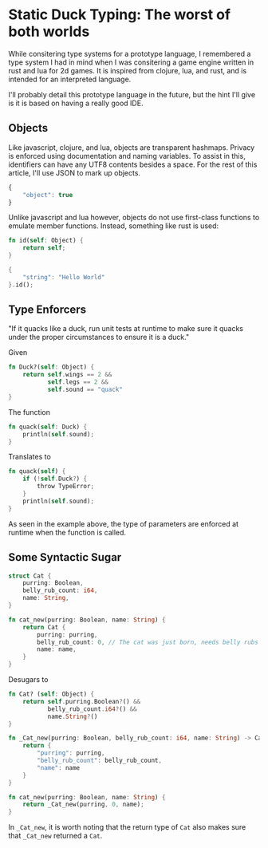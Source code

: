 # Static Duck Typing: The worst of both worlds
While consitering type systems for a prototype language, I remembered a type system I had in mind when I was consitering a game engine written in rust and lua for 2d games. 
It is inspired from clojure, lua, and rust, and is intended for an interpreted language.

I'll probably detail this prototype language in the future, but the hint I'll give is it is based on having a really good IDE.

## Objects
Like javascript, clojure, and lua, objects are transparent hashmaps. Privacy is enforced using documentation and naming variables.
To assist in this, identifiers can have any UTF8 contents besides a space. For the rest of this article, I'll use JSON to mark up objects.

```javascript
{
	"object": true
}
```

Unlike javascript and lua however, objects do not use first-class functions to emulate member functions. Instead, something like rust is used:

```rust
fn id(self: Object) {
	return self;
}

{
	"string": "Hello World"
}.id();
```

## Type Enforcers
"If it quacks like a duck, run unit tests at runtime to make sure it quacks under the proper circumstances to ensure it is a duck."

Given
```rust
fn Duck?(self: Object) {
	return self.wings == 2 &&
	       self.legs == 2 &&
	       self.sound == "quack"
}
```

The function

```rust
fn quack(self: Duck) {
	println(self.sound);
}
```

Translates to

```rust
fn quack(self) {
	if (!self.Duck?) {
		throw TypeError;
	}
	println(self.sound);
}
```

As seen in the example above, the type of parameters are enforced at runtime when the function is called. 

## Some Syntactic Sugar
```rust
struct Cat {
	purring: Boolean,
	belly_rub_count: i64,
	name: String,
}

fn cat_new(purring: Boolean, name: String) {
	return Cat {
		purring: purring,
		belly_rub_count: 0, // The cat was just born, needs belly rubs
		name: name,
	}
}
```

Desugars to

```rust
fn Cat? (self: Object) {
	return self.purring.Boolean?() &&
	       belly_rub_count.i64?() &&
	       name.String?()
}

fn _Cat_new(purring: Boolean, belly_rub_count: i64, name: String) -> Cat {
	return {
		"purring": purring,
		"belly_rub_count": belly_rub_count,
		"name": name
	}
}

fn cat_new(purring: Boolean, name: String) {
	return _Cat_new(purring, 0, name);
}
```

In `_Cat_new`, it is worth noting that the return type of `Cat` also makes sure that `_Cat_new` returned a `Cat`.
